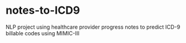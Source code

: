 # notes-to-ICD9
NLP project using healthcare provider progress notes to predict ICD-9 billable codes using MIMIC-III
